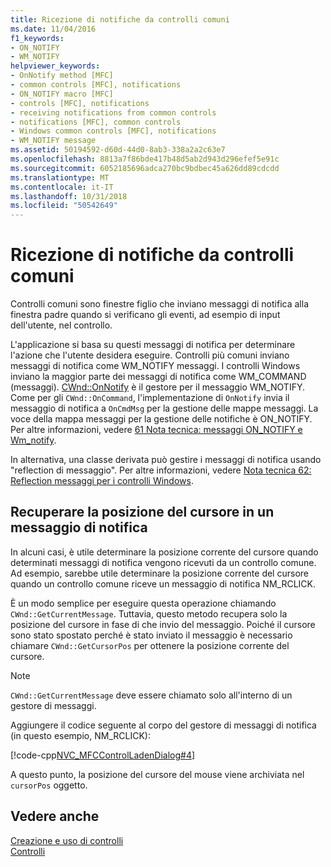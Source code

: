 ```yaml
---
title: Ricezione di notifiche da controlli comuni
ms.date: 11/04/2016
f1_keywords:
- ON_NOTIFY
- WM_NOTIFY
helpviewer_keywords:
- OnNotify method [MFC]
- common controls [MFC], notifications
- ON_NOTIFY macro [MFC]
- controls [MFC], notifications
- receiving notifications from common controls
- notifications [MFC], common controls
- Windows common controls [MFC], notifications
- WM_NOTIFY message
ms.assetid: 50194592-d60d-44d0-8ab3-338a2a2c63e7
ms.openlocfilehash: 8813a7f86bde417b48d5ab2d943d296efef5e91c
ms.sourcegitcommit: 6052185696adca270bc9bdbec45a626dd89cdcdd
ms.translationtype: MT
ms.contentlocale: it-IT
ms.lasthandoff: 10/31/2018
ms.locfileid: "50542649"
---
```

# <a name="receiving-notification-from-common-controls"></a>Ricezione di notifiche da controlli comuni

Controlli comuni sono finestre figlio che inviano messaggi di notifica alla finestra padre quando si verificano gli eventi, ad esempio di input dell'utente, nel controllo.

L'applicazione si basa su questi messaggi di notifica per determinare l'azione che l'utente desidera eseguire. Controlli più comuni inviano messaggi di notifica come WM_NOTIFY messaggi. I controlli Windows inviano la maggior parte dei messaggi di notifica come WM_COMMAND (messaggi). [CWnd::OnNotify](../mfc/reference/cwnd-class.md#onnotify) è il gestore per il messaggio WM_NOTIFY. Come per gli `CWnd::OnCommand`, l'implementazione di `OnNotify` invia il messaggio di notifica a `OnCmdMsg` per la gestione delle mappe messaggi. La voce della mappa messaggi per la gestione delle notifiche è ON_NOTIFY. Per altre informazioni, vedere [61 Nota tecnica: messaggi ON_NOTIFY e Wm_notify](../mfc/tn061-on-notify-and-wm-notify-messages.md).

In alternativa, una classe derivata può gestire i messaggi di notifica usando "reflection di messaggio". Per altre informazioni, vedere [Nota tecnica 62: Reflection messaggi per i controlli Windows](../mfc/tn062-message-reflection-for-windows-controls.md).

## <a name="retrieving-the-cursor-position-in-a-notification-message"></a>Recuperare la posizione del cursore in un messaggio di notifica

In alcuni casi, è utile determinare la posizione corrente del cursore quando determinati messaggi di notifica vengono ricevuti da un controllo comune. Ad esempio, sarebbe utile determinare la posizione corrente del cursore quando un controllo comune riceve un messaggio di notifica NM_RCLICK.

È un modo semplice per eseguire questa operazione chiamando `CWnd::GetCurrentMessage`. Tuttavia, questo metodo recupera solo la posizione del cursore in fase di che invio del messaggio. Poiché il cursore sono stato spostato perché è stato inviato il messaggio è necessario chiamare `CWnd::GetCursorPos` per ottenere la posizione corrente del cursore.

> [!NOTE]
>  `CWnd::GetCurrentMessage` deve essere chiamato solo all'interno di un gestore di messaggi.

Aggiungere il codice seguente al corpo del gestore di messaggi di notifica (in questo esempio, NM_RCLICK):

[!code-cpp[NVC_MFCControlLadenDialog#4](../mfc/codesnippet/cpp/receiving-notification-from-common-controls_1.cpp)]

A questo punto, la posizione del cursore del mouse viene archiviata nel `cursorPos` oggetto.

## <a name="see-also"></a>Vedere anche

[Creazione e uso di controlli](../mfc/making-and-using-controls.md)<br/>
[Controlli](../mfc/controls-mfc.md)


